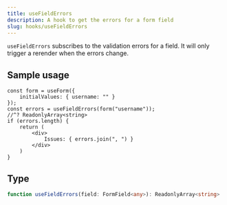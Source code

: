 ```yaml
---
title: useFieldErrors
description: A hook to get the errors for a form field
slug: hooks/useFieldErrors
---
```


`useFieldErrors` subscribes to the validation errors for a field. It will only trigger a rerender when the errors
change.

## Sample usage

```tsx
const form = useForm({
    initialValues: { username: "" }
});
const errors = useFieldErrors(form("username"));
//^? ReadonlyArray<string>
if (errors.length) {
    return (
        <div>
            Issues: { errors.join(", ") }
        </div>
    )
}
```

## Type

```typescript
function useFieldErrors(field: FormField<any>): ReadonlyArray<string>
```

